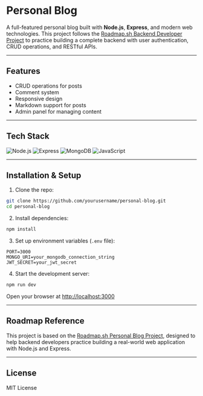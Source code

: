 # Personal Blog

A full-featured personal blog built with **Node.js**, **Express**, and modern web technologies. This project follows the [Roadmap.sh Backend Developer Project](https://roadmap.sh/projects/personal-blog) to practice building a complete backend with user authentication, CRUD operations, and RESTful APIs.

---

## Features

- CRUD operations for posts
- Comment system
- Responsive design
- Markdown support for posts
- Admin panel for managing content
---

## Tech Stack

![Node.js](https://img.shields.io/badge/Node.js-339933?logo=node.js&logoColor=white)
![Express](https://img.shields.io/badge/Express-000000?logo=express&logoColor=white)
![MongoDB](https://img.shields.io/badge/MongoDB-47A248?logo=mongodb&logoColor=white)
![JavaScript](https://img.shields.io/badge/JavaScript-F7DF1E?logo=javascript&logoColor=black)

---

## Installation & Setup

1. Clone the repo:

```bash
git clone https://github.com/yourusername/personal-blog.git
cd personal-blog
```

2. Install dependencies:

```bash
npm install
```

3. Set up environment variables (`.env` file):

```env
PORT=3000
MONGO_URI=your_mongodb_connection_string
JWT_SECRET=your_jwt_secret
```

4. Start the development server:

```bash
npm run dev
```

Open your browser at [http://localhost:3000](http://localhost:3000)

---

## Roadmap Reference

This project is based on the [Roadmap.sh Personal Blog Project](https://roadmap.sh/projects/personal-blog), designed to help backend developers practice building a real-world web application with Node.js and Express.

---

## License

MIT License